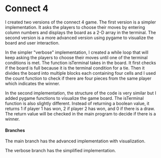 Connect 4 
=================

I created two versions of the connect 4 game. The first version is a simpler implementation. It asks the players to choose their moves by entering column numbers and displays the board as a 2-D array in the terminal. The second version is a more advanced version using pygame to visualize the board and user interaction.

In the simpler "verbose" implementation, I created a while loop that will keep asking the players to choose their moves until one of the terminal conditions is met. The function isTerminal takes in the board. It first checks if the board is full because it is the terminal condition for a tie. Then it divides the board into multiple blocks each containing four cells and I used the count function to check if there are four pieces from the same player which indicates the winner.

In the second implementation, the structure of the code is very similar but I added pygame functions to visualize the game board. The isTerminal function is also slightly different. Instead of returning a boolean value, it returns 1 if player 1 has won, 2 if player 2 has won, and 0 if there is a draw. The return value will be checked in the main program to decide if there is a winner.


#### Branches
The main branch has the advanced implementation with visualization.

The verbose branch has the simplified implementation.
